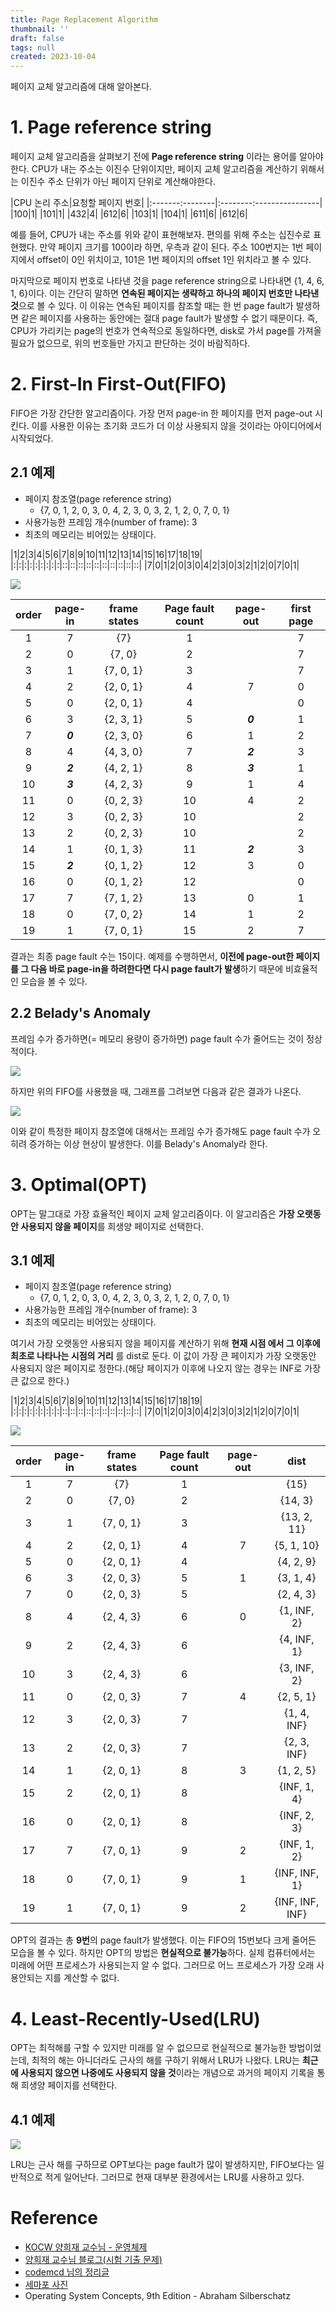 ```yaml
---
title: Page Replacement Algorithm
thumbnail: ''
draft: false
tags: null
created: 2023-10-04
---
```


페이지 교체 알고리즘에 대해 알아본다.

# 1. Page reference string

페이지 교체 알고리즘을 살펴보기 전에 **Page reference string** 이라는 용어를 알아야 한다. CPU가 내는 주소는 이진수 단위이지만, 페이지 교체 알고리즘을 계산하기 위해서는 이진수 주소 단위가 아닌 페이지 단위로 계산해야한다.

|CPU 논리 주소|요청할 페이지 번호|
|:-------:--------|:--------:----------------|
|100|1|
|101|1|
|432|4|
|612|6|
|103|1|
|104|1|
|611|6|
|612|6|

예를 들어, CPU가 내는 주소를 위와 같이 표현해보자. 편의를 위해 주소는 십진수로 표현했다. 만약 페이지 크기를 100이라 하면, 우측과 같이 된다. 주소 100번지는 1번 페이지에서 offset이 0인 위치이고, 101은 1번 페이지의 offset 1인 위치라고 볼 수 있다.

마지막으로 페이지 번호로 나타낸 것을 page reference string으로 나타내면 {1, 4, 6, 1, 6}이다. 이는 간단히 말하면 **연속된 페이지는 생략하고 하나의 페이지 번호만 나타낸 것**으로 볼 수 있다. 이 이유는 연속된 페이지를 참조할 때는 한 번 page fault가 발생하면 같은 페이지를 사용하는 동안에는 절대 page fault가 발생할 수 없기 때문이다. 즉, CPU가 가리키는 page의 번호가 연속적으로 동일하다면, disk로 가서 page를 가져올 필요가 없으므로, 위의 번호들만 가지고 판단하는 것이 바람직하다.

# 2. First-In First-Out(FIFO)

FIFO은 가장 간단한 알고리즘이다. 가장 먼저 page-in 한 페이지를 먼저 page-out 시킨다. 이를 사용한 이유는 초기화 코드가 더 이상 사용되지 않을 것이라는 아이디어에서 시작되었다.

## 2.1 예제

* 페이지 참조열(page reference string)
  * {7, 0, 1, 2, 0, 3, 0, 4, 2, 3, 0, 3, 2, 1, 2, 0, 7, 0, 1}
* 사용가능한 프레임 개수(number of frame): 3
* 최초의 메모리는 비어있는 상태이다.

|1|2|3|4|5|6|7|8|9|10|11|12|13|14|15|16|17|18|19|
|:|:|:|:|:|:|:|:|:|::|::|::|::|::|::|::|::|::|::|
|7|0|1|2|0|3|0|4|2|3|0|3|2|1|2|0|7|0|1|

![](os-Page-Replacement1.png)

|order|page-in|frame states|Page fault count|page-out|first page|
|:---:|:-----:|:----------:|:--------------:|:------:|:--------:|
|1|7|{7}|1||7|
|2|0|{7, 0}|2||7|
|3|1|{7, 0, 1}|3||7|
|4|2|{2, 0, 1}|4|7|0|
|5|0|{2, 0, 1}|4||0|
|6|3|{2, 3, 1}|5|***0***|1|
|7|***0***|{2, 3, 0}|6|1|2|
|8|4|{4, 3, 0}|7|***2***|3|
|9|***2***|{4, 2, 1}|8|***3***|1|
|10|***3***|{4, 2, 3}|9|1|4|
|11|0|{0, 2, 3}|10|4|2|
|12|3|{0, 2, 3}|10||2|
|13|2|{0, 2, 3}|10||2|
|14|1|{0, 1, 3}|11|***2***|3|
|15|***2***|{0, 1, 2}|12|3|0|
|16|0|{0, 1, 2}|12||0|
|17|7|{7, 1, 2}|13|0|1|
|18|0|{7, 0, 2}|14|1|2|
|19|1|{7, 0, 1}|15|2|7|

결과는 최종 page fault 수는 15이다. 예제를 수행하면서, **이전에 page-out한 페이지를 그 다음 바로 page-in을 하려한다면 다시 page fault가 발생**하기 때문에 비효율적인 모습을 볼 수 있다.

## 2.2 Belady's Anomaly

프레임 수가 증가하면(= 메모리 용량이 증가하면) page fault 수가 줄어드는 것이 정상적이다.

![](os-Page-Replacement2.png)

하지만 위의 FIFO를 사용했을 때, 그래프를 그려보면 다음과 같은 결과가 나온다.

![](os-Page-Replacement3.png)

이와 같이 특정한 페이지 참조열에 대해서는 프레임 수가 증가해도 page fault 수가 오히려 증가하는 이상 현상이 발생한다. 이를 Belady's Anomaly라 한다.

# 3. Optimal(OPT)

OPT는 말그대로 가장 효율적인 페이지 교체 알고리즘이다. 이 알고리즘은 **가장 오랫동안 사용되지 않을 페이지**를 희생양 페이지로 선택한다.

## 3.1 예제

* 페이지 참조열(page reference string)
  * {7, 0, 1, 2, 0, 3, 0, 4, 2, 3, 0, 3, 2, 1, 2, 0, 7, 0, 1}
* 사용가능한 프레임 개수(number of frame): 3
* 최초의 메모리는 비어있는 상태이다.

여기서 가장 오랫동안 사용되지 않을 페이지를 계산하기 위해 **현재 시점 에서 그 이후에 최초로 나타나는 시점의 거리** 를 dist로 둔다. 이 값이 가장 큰 페이지가 가장 오랫동안 사용되지 않은 페이지로 정한다.(해당 페이지가 이후에 나오지 않는 경우는 INF로 가장 큰 값으로 한다.)

|1|2|3|4|5|6|7|8|9|10|11|12|13|14|15|16|17|18|19|
|:|:|:|:|:|:|:|:|:|::|::|::|::|::|::|::|::|::|::|
|7|0|1|2|0|3|0|4|2|3|0|3|2|1|2|0|7|0|1|

![](os-Page-Replacement4.png)

|order|page-in|frame states|Page fault count|page-out|dist|
|:---:|:-----:|:----------:|:--------------:|:------:|:--:|
|1|7|{7}|1||{15}|
|2|0|{7, 0}|2||{14, 3}|
|3|1|{7, 0, 1}|3||{13, 2, 11}|
|4|2|{2, 0, 1}|4|7|{5, 1, 10}|
|5|0|{2, 0, 1}|4||{4, 2, 9}|
|6|3|{2, 0, 3}|5|1|{3, 1, 4}|
|7|0|{2, 0, 3}|5||{2, 4, 3}|
|8|4|{2, 4, 3}|6|0|{1, INF, 2}|
|9|2|{2, 4, 3}|6||{4, INF, 1}|
|10|3|{2, 4, 3}|6||{3, INF, 2}|
|11|0|{2, 0, 3}|7|4|{2, 5, 1}|
|12|3|{2, 0, 3}|7||{1, 4, INF}|
|13|2|{2, 0, 3}|7||{2, 3, INF}|
|14|1|{2, 0, 1}|8|3|{1, 2, 5}|
|15|2|{2, 0, 1}|8||{INF, 1, 4}|
|16|0|{2, 0, 1}|8||{INF, 2, 3}|
|17|7|{7, 0, 1}|9|2|{INF, 1, 2}|
|18|0|{7, 0, 1}|9|1|{INF, INF, 1}|
|19|1|{7, 0, 1}|9|2|{INF, INF, INF}|

OPT의 결과는 총 **9번**의 page fault가 발생했다. 이는 FIFO의 15번보다 크게 줄어든 모습을 볼 수 있다. 하지만 OPT의 방법은 **현실적으로 불가능**하다. 실제 컴퓨터에서는 미래에 어떤 프로세스가 사용되는지 알 수 없다. 그러므로 어느 프로세스가 가장 오래 사용안되는 지를 계산할 수 없다.

# 4. Least-Recently-Used(LRU)

OPT는 최적해를 구할 수 있지만 미래를 알 수 없으므로 현실적으로 불가능한 방법이었는데, 최적의 해는 아니더라도 근사의 해를 구하기 위해서 LRU가 나왔다. LRU는 **최근에 사용되지 않으면 나중에도 사용되지 않을 것**이라는 개념으로 과거의 페이지 기록을 통해 희생양 페이지를 선택한다.

## 4.1 예제

![](os-Page-Replacement5.png)

LRU는 근사 해를 구하므로 OPT보다는 page fault가 많이 발생하지만, FIFO보다는 일반적으로 적게 일어난다. 그러므로 현재 대부분 환경에서는 LRU를 사용하고 있다.

# Reference

* [KOCW 양희재 교수님 - 운영체제](http://www.kocw.net/home/search/kemView.do?kemId=978503)
* [양희재 교수님 블로그(시험 기출 문제)](https://m.blog.naver.com/PostList.nhn?blogId=hjyang0&categoryNo=13)
* [codemcd 님의 정리글](https://velog.io/@codemcd/)
* [세마포 사진](https://m.blog.naver.com/wndrlf2003/220011819891)
* Operating System Concepts, 9th Edition - Abraham Silberschatz
